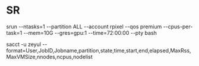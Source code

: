 # SR

srun --ntasks=1 --partition ALL --account rpixel --qos premium --cpus-per-task=1 --mem=10G --gres=gpu:1 --time=72:00:00 --pty bash

sacct -u zeyul --format=User,JobID,Jobname,partition,state,time,start,end,elapsed,MaxRss,MaxVMSize,nnodes,ncpus,nodelist